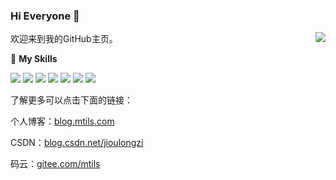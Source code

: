 ### Hi Everyone 👋

<a href="#">
  <img align="right" src="https://github-readme-stats.vercel.app/api?username=MisterChangRay&count_private=true&show_icons=true&bg_color=15,f2f7fd,E0EAFC" />
</a>

欢迎来到我的GitHub主页。

🌟 **My Skills**  

![](https://img.shields.io/badge/-Java-A8B9CC?style=flat-square&logo=Coffe&logoColor=fff)
![](https://img.shields.io/badge/-C%23-0099C?style=flat-square&logo=Cpp&logoColor=fff)
![](https://img.shields.io/badge/-易语言-00599C?style=flat-square&logo=Cpp&logoColor=fff)
![](https://img.shields.io/badge/-Python-3776AB?style=flat-square&logo=Python&logoColor=fff)
![](https://img.shields.io/badge/-Vue-5c823d?style=flat-square&logo=Vue&logoColor=fff)
![](https://img.shields.io/badge/-JavaScript-376611?style=flat-square&logo=JavaScript&logoColor=fff)
![](https://img.shields.io/badge/-Linux-000000?style=flat-square&logo=Linux&logoColor=fff)

了解更多可以点击下面的链接：  

个人博客：[blog.mtils.com](http://blog.mtils.com)  

CSDN：[blog.csdn.net/jioulongzi](https://blog.csdn.net/jioulongzi?type=blog)  

码云：[gitee.com/mtils](https://gitee.com/mtils)  


